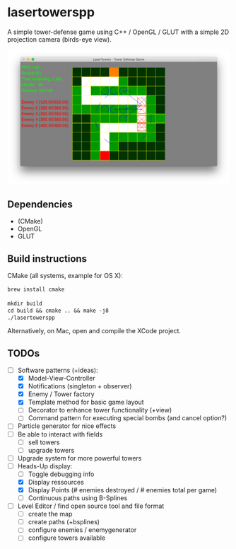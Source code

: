 lasertowerspp
==============

A simple tower-defense game using C++ / OpenGL / GLUT with a simple 2D projection camera (birds-eye view).

![Screenshot](https://github.com/Duffycola/lasertowerspp/blob/master/screenshot.png)


Dependencies
------------

* (CMake)
* OpenGL
* GLUT


Build instructions
------------------

CMake (all systems, example for OS X):

    brew install cmake

    mkdir build
    cd build && cmake .. && make -j8
    ./lasertowerspp


Alternatively, on Mac, open and compile the XCode project.




TODOs
-----

- [ ] Software patterns (+ideas):
  - [x] Model-View-Controller
  - [x] Notifications (singleton + observer)
  - [x] Enemy / Tower factory
  - [x] Template method for basic game layout
  - [ ] Decorator to enhance tower functionality (+view)
  - [ ] Command pattern for executing special bombs (and cancel option?)

- [ ] Particle generator for nice effects
- [ ] Be able to interact with fields
  - [ ] sell towers
  - [ ] upgrade towers

- [ ] Upgrade system for more powerful towers
- [ ] Heads-Up display:
  - [ ] Toggle debugging info
  - [x] Display ressources
  - [x] Display Points (# enemies destroyed / # enemies total per game)
  - [ ] Continuous paths using B-Splines
- [ ] Level Editor / find open source tool and file format
  - [ ] create the map
  - [ ] create paths (+bsplines)
  - [ ] configure enemies / enemygenerator
  - [ ] configure towers available
